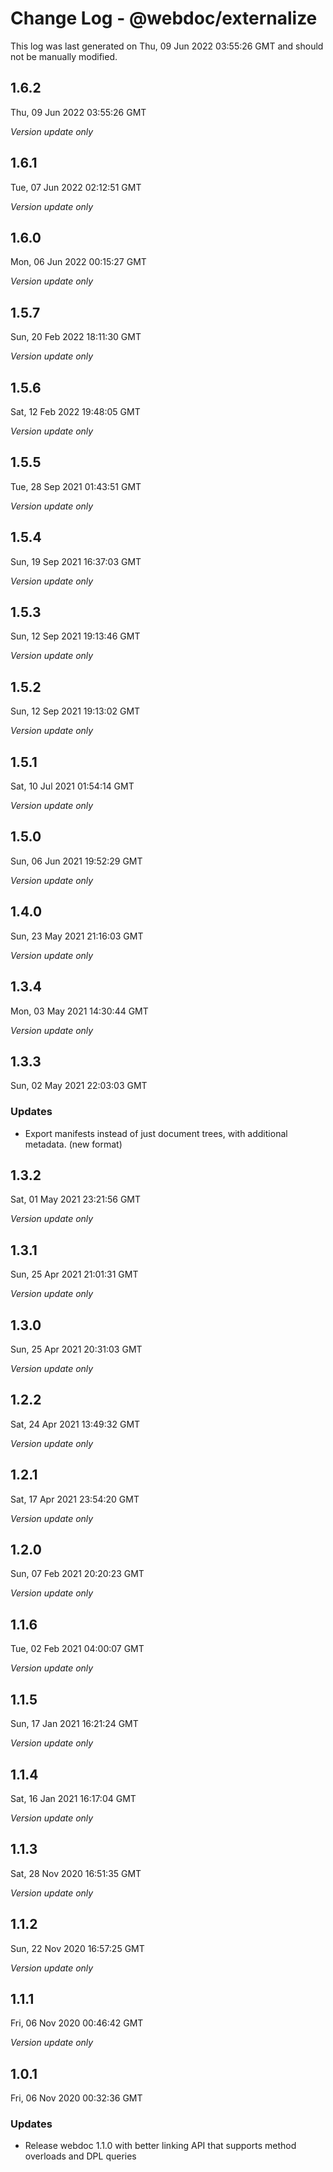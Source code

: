 # Change Log - @webdoc/externalize

This log was last generated on Thu, 09 Jun 2022 03:55:26 GMT and should not be manually modified.

## 1.6.2
Thu, 09 Jun 2022 03:55:26 GMT

*Version update only*

## 1.6.1
Tue, 07 Jun 2022 02:12:51 GMT

*Version update only*

## 1.6.0
Mon, 06 Jun 2022 00:15:27 GMT

*Version update only*

## 1.5.7
Sun, 20 Feb 2022 18:11:30 GMT

*Version update only*

## 1.5.6
Sat, 12 Feb 2022 19:48:05 GMT

*Version update only*

## 1.5.5
Tue, 28 Sep 2021 01:43:51 GMT

*Version update only*

## 1.5.4
Sun, 19 Sep 2021 16:37:03 GMT

*Version update only*

## 1.5.3
Sun, 12 Sep 2021 19:13:46 GMT

*Version update only*

## 1.5.2
Sun, 12 Sep 2021 19:13:02 GMT

*Version update only*

## 1.5.1
Sat, 10 Jul 2021 01:54:14 GMT

*Version update only*

## 1.5.0
Sun, 06 Jun 2021 19:52:29 GMT

*Version update only*

## 1.4.0
Sun, 23 May 2021 21:16:03 GMT

*Version update only*

## 1.3.4
Mon, 03 May 2021 14:30:44 GMT

*Version update only*

## 1.3.3
Sun, 02 May 2021 22:03:03 GMT

### Updates

- Export manifests instead of just document trees, with additional metadata. (new format)

## 1.3.2
Sat, 01 May 2021 23:21:56 GMT

*Version update only*

## 1.3.1
Sun, 25 Apr 2021 21:01:31 GMT

*Version update only*

## 1.3.0
Sun, 25 Apr 2021 20:31:03 GMT

*Version update only*

## 1.2.2
Sat, 24 Apr 2021 13:49:32 GMT

*Version update only*

## 1.2.1
Sat, 17 Apr 2021 23:54:20 GMT

*Version update only*

## 1.2.0
Sun, 07 Feb 2021 20:20:23 GMT

*Version update only*

## 1.1.6
Tue, 02 Feb 2021 04:00:07 GMT

*Version update only*

## 1.1.5
Sun, 17 Jan 2021 16:21:24 GMT

*Version update only*

## 1.1.4
Sat, 16 Jan 2021 16:17:04 GMT

*Version update only*

## 1.1.3
Sat, 28 Nov 2020 16:51:35 GMT

*Version update only*

## 1.1.2
Sun, 22 Nov 2020 16:57:25 GMT

*Version update only*

## 1.1.1
Fri, 06 Nov 2020 00:46:42 GMT

*Version update only*

## 1.0.1
Fri, 06 Nov 2020 00:32:36 GMT

### Updates

- Release webdoc 1.1.0 with better linking API that supports method overloads and DPL queries

